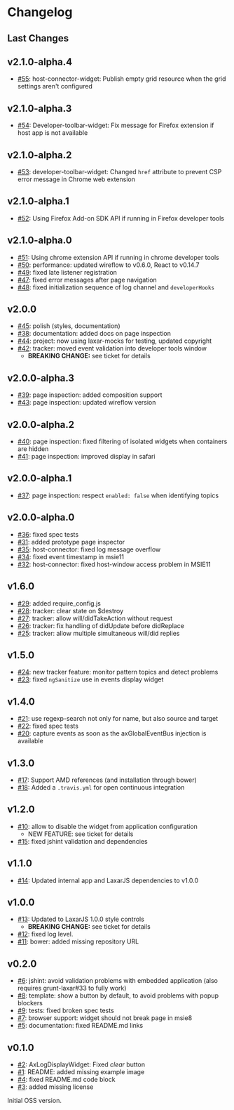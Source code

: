 # Changelog


## Last Changes


## v2.1.0-alpha.4

- [#55](https://github.com/LaxarJS/ax-developer-tools-widget/issues/55): host-connector-widget: Publish empty grid resource when the grid settings aren't configured


## v2.1.0-alpha.3

- [#54](https://github.com/LaxarJS/ax-developer-tools-widget/issues/54): Developer-toolbar-widget: Fix message for Firefox extension if host app is not available


## v2.1.0-alpha.2

- [#53](https://github.com/LaxarJS/ax-developer-tools-widget/issues/53): developer-toolbar-widget: Changed `href` attribute to prevent CSP error message in Chrome web extension


## v2.1.0-alpha.1

- [#52](https://github.com/LaxarJS/ax-developer-tools-widget/issues/52): Using Firefox Add-on SDK API if running in Firefox developer tools


## v2.1.0-alpha.0

- [#51](https://github.com/LaxarJS/ax-developer-tools-widget/issues/51): Using chrome extension API if running in chrome developer tools
- [#50](https://github.com/LaxarJS/ax-developer-tools-widget/issues/50): performance: updated wireflow to v0.6.0, React to v0.14.7
- [#49](https://github.com/LaxarJS/ax-developer-tools-widget/issues/49): fixed late listener registration
- [#47](https://github.com/LaxarJS/ax-developer-tools-widget/issues/47): fixed error messages after page navigation
- [#48](https://github.com/LaxarJS/ax-developer-tools-widget/issues/48): fixed initialization sequence of log channel and `developerHooks`


## v2.0.0

- [#45](https://github.com/LaxarJS/ax-developer-tools-widget/issues/45): polish (styles, documentation)
- [#38](https://github.com/LaxarJS/ax-developer-tools-widget/issues/38): documentation: added docs on page inspection
- [#44](https://github.com/LaxarJS/ax-developer-tools-widget/issues/44): project: now using laxar-mocks for testing, updated copyright
- [#42](https://github.com/LaxarJS/ax-developer-tools-widget/issues/42): tracker: moved event validation into developer tools window
    + **BREAKING CHANGE:** see ticket for details


## v2.0.0-alpha.3

- [#39](https://github.com/LaxarJS/ax-developer-tools-widget/issues/39): page inspection: added composition support
- [#43](https://github.com/LaxarJS/ax-developer-tools-widget/issues/43): page inspection: updated wireflow version


## v2.0.0-alpha.2

- [#40](https://github.com/LaxarJS/ax-developer-tools-widget/issues/40): page inspection: fixed filtering of isolated widgets when containers are hidden
- [#41](https://github.com/LaxarJS/ax-developer-tools-widget/issues/41): page inspection: improved display in safari


## v2.0.0-alpha.1

- [#37](https://github.com/LaxarJS/ax-developer-tools-widget/issues/37): page inspection: respect `enabled: false` when identifying topics


## v2.0.0-alpha.0

- [#36](https://github.com/LaxarJS/ax-developer-tools-widget/issues/36): fixed spec tests
- [#31](https://github.com/LaxarJS/ax-developer-tools-widget/issues/31): added prototype page inspector
- [#35](https://github.com/LaxarJS/ax-developer-tools-widget/issues/35): host-connector: fixed log message overflow
- [#34](https://github.com/LaxarJS/ax-developer-tools-widget/issues/34): fixed event timestamp in msie11
- [#32](https://github.com/LaxarJS/ax-developer-tools-widget/issues/32): host-connector: fixed host-window access problem in MSIE11


## v1.6.0

- [#29](https://github.com/LaxarJS/ax-developer-tools-widget/issues/29): added require_config.js
- [#28](https://github.com/LaxarJS/ax-developer-tools-widget/issues/28): tracker: clear state on $destroy
- [#27](https://github.com/LaxarJS/ax-developer-tools-widget/issues/27): tracker: allow will/didTakeAction without request
- [#26](https://github.com/LaxarJS/ax-developer-tools-widget/issues/26): tracker: fix handling of didUpdate before didReplace
- [#25](https://github.com/LaxarJS/ax-developer-tools-widget/issues/25): tracker: allow multiple simultaneous will/did replies


## v1.5.0

- [#24](https://github.com/LaxarJS/ax-developer-tools-widget/issues/24): new tracker feature: monitor pattern topics and detect problems
- [#23](https://github.com/LaxarJS/ax-developer-tools-widget/issues/23): fixed `ngSanitize` use in events display widget


## v1.4.0

- [#21](https://github.com/LaxarJS/ax-developer-tools-widget/issues/21): use regexp-search not only for name, but also source and target
- [#22](https://github.com/LaxarJS/ax-developer-tools-widget/issues/22): fixed spec tests
- [#20](https://github.com/LaxarJS/ax-developer-tools-widget/issues/20): capture events as soon as the axGlobalEventBus injection is available


## v1.3.0

- [#17](https://github.com/LaxarJS/ax-developer-tools-widget/issues/17): Support AMD references (and installation through bower)
- [#18](https://github.com/LaxarJS/ax-developer-tools-widget/issues/18): Added a `.travis.yml` for open continuous integration


## v1.2.0

- [#10](https://github.com/LaxarJS/ax-developer-tools-widget/issues/10): allow to disable the widget from application configuration
    + NEW FEATURE: see ticket for details
- [#15](https://github.com/LaxarJS/ax-developer-tools-widget/issues/15): fixed jshint validation and dependencies


## v1.1.0

- [#14](https://github.com/LaxarJS/ax-developer-tools-widget/issues/14): Updated internal app and LaxarJS dependencies to v1.0.0


## v1.0.0

- [#13](https://github.com/LaxarJS/ax-developer-tools-widget/issues/13): Updated to LaxarJS 1.0.0 style controls
    + **BREAKING CHANGE:** see ticket for details
- [#12](https://github.com/LaxarJS/ax-developer-tools-widget/issues/12): fixed log level.
- [#11](https://github.com/LaxarJS/ax-developer-tools-widget/issues/11): bower: added missing repository URL


## v0.2.0

- [#6](https://github.com/LaxarJS/ax-developer-tools-widget/issues/6): jshint: avoid validation problems with embedded application (also requires grunt-laxar#33 to fully work)
- [#8](https://github.com/LaxarJS/ax-developer-tools-widget/issues/8): template: show a button by default, to avoid problems with popup blockers
- [#9](https://github.com/LaxarJS/ax-developer-tools-widget/issues/9): tests: fixed broken spec tests
- [#7](https://github.com/LaxarJS/ax-developer-tools-widget/issues/7): browser support: widget should not break page in msie8
- [#5](https://github.com/LaxarJS/ax-developer-tools-widget/issues/5): documentation: fixed README.md links


## v0.1.0

- [#2](https://github.com/LaxarJS/ax-developer-tools-widget/issues/2): AxLogDisplayWidget: Fixed _clear_ button
- [#1](https://github.com/LaxarJS/ax-developer-tools-widget/issues/1): README: added missing example image
- [#4](https://github.com/LaxarJS/ax-developer-tools-widget/issues/4): fixed README.md code block
- [#3](https://github.com/LaxarJS/ax-developer-tools-widget/issues/3): added missing license

Initial OSS version.
